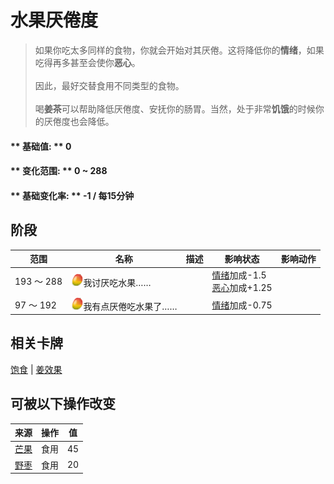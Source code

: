 # 水果<nobr>厌倦度</nobr>  
> 如果你吃太多同样的食物，你就会开始对其厌倦。这将降低你的<b>情绪</b>，如果吃得再多甚至会使你<b>恶心</b>。<br><br>因此，最好交替食用不同类型的食物。<br><br>喝<b>姜茶</b>可以帮助降低厌倦度、安抚你的肠胃。当然，处于非常<b>饥饿</b>的时候你的厌倦度也会降低。  
  
#### ** 基础值: ** 0   
#### ** 变化范围: ** 0 ~ 288  
#### ** 基础变化率: ** -1 / 每15分钟  
## 阶段  
范围  |  名称  |  描述  |  影响状态  |  影响动作  
----  |  ----  |  ----  |  ----  |  ----  
193 ～ 288  |  <img decoding="async" src="Sprite/SaturationMango.png" href="a.md" style="max-width:20px;max-height:20px;">我讨厌吃水果……  |    |  [情绪](Morale.md)加成-1.5<br>[恶心](Nausea.md)加成+1.25  |    
97 ～ 192  |  <img decoding="async" src="Sprite/SaturationMango.png" href="a.md" style="max-width:20px;max-height:20px;">我有点厌倦吃水果了……  |    |  [情绪](Morale.md)加成-0.75  |    
## 相关卡牌  
[饱食](Satiation.md)  |  [姜效果](GingerEffect.md)  
## 可被以下操作改变  
来源  |  操作  |  值  
----  |  ----  |  ----  
[芒果](Mango.md)  |  食用  |  45  
[野枣](JujubeFruits.md)  |  食用  |  20  
